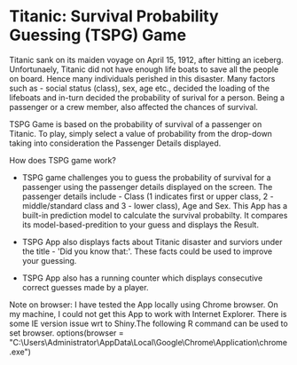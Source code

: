 Titanic: Survival Probability Guessing (TSPG) Game
==================================================

Titanic sank on its maiden voyage on April 15, 1912, after hitting an iceberg. 
Unfortunaely, Titanic did not have enough life boats to save all the people on board. Hence many individuals perished in this disaster. Many factors such as - social status (class), sex, age etc., decided the loading of the lifeboats and in-turn decided the
probability of surival for a person. Being a passenger or a crew member, also 
affected the chances of survival. 

TSPG Game is based on the probability of survival of a passenger on Titanic. 
To play, simply select a value of probability from the drop-down taking into 
consideration the Passenger Details displayed. 

How does TSPG game work?

* TSPG game challenges you to guess the probability of survival for a passenger 
using the passenger details displayed on the screen. The passenger details 
include - Class (1 indicates first or upper class, 2 - middle/standard class and 3 - lower class), Age and Sex. This App has a built-in prediction model to 
calculate the survival probabilty. It compares its model-based-predition to your 
guess and displays the Result. 

* TSPG App also displays facts about Titanic disaster and surviors under the 
title - 'Did you know that:'. These facts could be used to improve your guessing. 

* TSPG App also has a running counter which displays consecutive correct 
guesses made by a player. 


Note on browser: 
I have tested the App locally using Chrome browser. 
On my machine, I could not get this App to work with Internet Explorer. There 
is some IE version issue wrt to Shiny.The following R command can be used to 
set browser. 
options(browser = "C:\\Users\\Administrator\\AppData\\Local\\Google\\Chrome\\Application\\chrome.exe")

